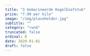 ```yaml
---
title: "3 Gemarineerde Kogelbiefstuk"
price: "7.99 per kilo"
image: "/img/placeholder.jpg"
subtitle: ""
category: "rund"
truncated: false
ordinal: 0
date: 2020-01-01
draft: false
---
```

